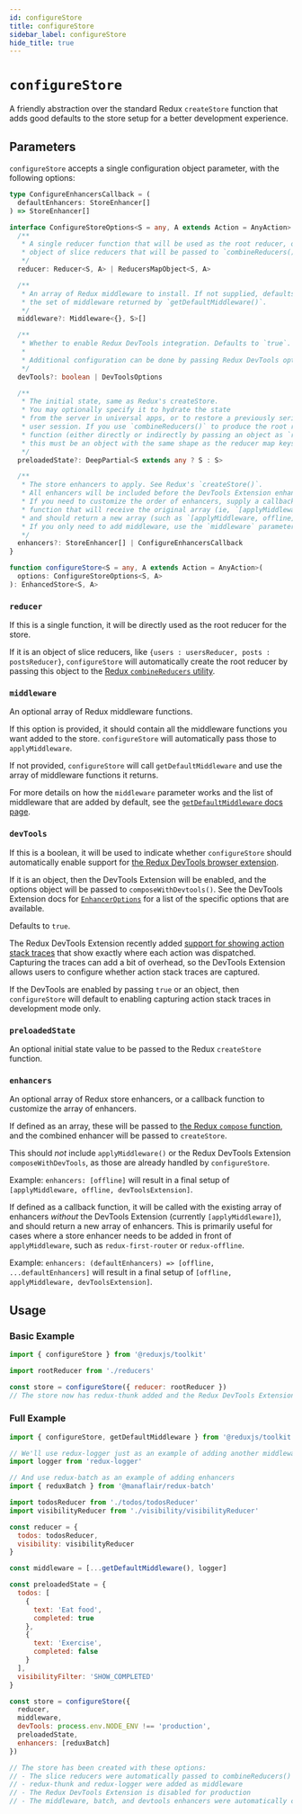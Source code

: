 ```yaml
---
id: configureStore
title: configureStore
sidebar_label: configureStore
hide_title: true
---
```


# `configureStore`

A friendly abstraction over the standard Redux `createStore` function that adds good defaults
to the store setup for a better development experience.

## Parameters

`configureStore` accepts a single configuration object parameter, with the following options:

```ts
type ConfigureEnhancersCallback = (
  defaultEnhancers: StoreEnhancer[]
) => StoreEnhancer[]

interface ConfigureStoreOptions<S = any, A extends Action = AnyAction> {
  /**
   * A single reducer function that will be used as the root reducer, or an
   * object of slice reducers that will be passed to `combineReducers()`.
   */
  reducer: Reducer<S, A> | ReducersMapObject<S, A>

  /**
   * An array of Redux middleware to install. If not supplied, defaults to
   * the set of middleware returned by `getDefaultMiddleware()`.
   */
  middleware?: Middleware<{}, S>[]

  /**
   * Whether to enable Redux DevTools integration. Defaults to `true`.
   *
   * Additional configuration can be done by passing Redux DevTools options
   */
  devTools?: boolean | DevToolsOptions

  /**
   * The initial state, same as Redux's createStore.
   * You may optionally specify it to hydrate the state
   * from the server in universal apps, or to restore a previously serialized
   * user session. If you use `combineReducers()` to produce the root reducer
   * function (either directly or indirectly by passing an object as `reducer`),
   * this must be an object with the same shape as the reducer map keys.
   */
  preloadedState?: DeepPartial<S extends any ? S : S>

  /**
   * The store enhancers to apply. See Redux's `createStore()`.
   * All enhancers will be included before the DevTools Extension enhancer.
   * If you need to customize the order of enhancers, supply a callback
   * function that will receive the original array (ie, `[applyMiddleware]`),
   * and should return a new array (such as `[applyMiddleware, offline]`).
   * If you only need to add middleware, use the `middleware` parameter instead.
   */
  enhancers?: StoreEnhancer[] | ConfigureEnhancersCallback
}

function configureStore<S = any, A extends Action = AnyAction>(
  options: ConfigureStoreOptions<S, A>
): EnhancedStore<S, A>
```

### `reducer`

If this is a single function, it will be directly used as the root reducer for the store.

If it is an object of slice reducers, like `{users : usersReducer, posts : postsReducer}`,
`configureStore` will automatically create the root reducer by passing this object to the
[Redux `combineReducers` utility](https://redux.js.org/api/combinereducers).

### `middleware`

An optional array of Redux middleware functions.

If this option is provided, it should contain all the middleware functions you
want added to the store. `configureStore` will automatically pass those to `applyMiddleware`.

If not provided, `configureStore` will call `getDefaultMiddleware` and use the
array of middleware functions it returns.

For more details on how the `middleware` parameter works and the list of middleware that are added by default, see the
[`getDefaultMiddleware` docs page](./getDefaultMiddleware.md).

### `devTools`

If this is a boolean, it will be used to indicate whether `configureStore` should automatically enable support for [the Redux DevTools browser extension](https://github.com/zalmoxisus/redux-devtools-extension).

If it is an object, then the DevTools Extension will be enabled, and the options object will be passed to `composeWithDevtools()`. See
the DevTools Extension docs for [`EnhancerOptions`](https://github.com/zalmoxisus/redux-devtools-extension/blob/master/docs/API/Arguments.md#windowdevtoolsextensionconfig) for
a list of the specific options that are available.

Defaults to `true`.

The Redux DevTools Extension recently added [support for showing action stack traces](https://github.com/zalmoxisus/redux-devtools-extension/blob/d4ef75691ad294646f74bca38b973b19850a37cf/docs/Features/Trace.md) that show exactly where each action was dispatched. Capturing the traces can add a bit of overhead, so the DevTools Extension allows users to configure whether action stack traces are captured.

If the DevTools are enabled by passing `true` or an object, then `configureStore` will default to enabling capturing action stack traces in development mode only.

### `preloadedState`

An optional initial state value to be passed to the Redux `createStore` function.

### `enhancers`

An optional array of Redux store enhancers, or a callback function to customize the array of enhancers.

If defined as an array, these will be passed to [the Redux `compose` function](https://redux.js.org/api/compose), and the combined enhancer will be passed to `createStore`.

This should _not_ include `applyMiddleware()` or the Redux DevTools Extension `composeWithDevTools`, as those are already handled by `configureStore`.

Example: `enhancers: [offline]` will result in a final setup of `[applyMiddleware, offline, devToolsExtension]`.

If defined as a callback function, it will be called with the existing array of enhancers _without_ the DevTools Extension (currently `[applyMiddleware]`),
and should return a new array of enhancers. This is primarily useful for cases where a store enhancer needs to be added
in front of `applyMiddleware`, such as `redux-first-router` or `redux-offline`.

Example: `enhancers: (defaultEnhancers) => [offline, ...defaultEnhancers]` will result in a final setup
of `[offline, applyMiddleware, devToolsExtension]`.

## Usage

### Basic Example

```js
import { configureStore } from '@reduxjs/toolkit'

import rootReducer from './reducers'

const store = configureStore({ reducer: rootReducer })
// The store now has redux-thunk added and the Redux DevTools Extension is turned on
```

### Full Example

```js
import { configureStore, getDefaultMiddleware } from '@reduxjs/toolkit'

// We'll use redux-logger just as an example of adding another middleware
import logger from 'redux-logger'

// And use redux-batch as an example of adding enhancers
import { reduxBatch } from '@manaflair/redux-batch'

import todosReducer from './todos/todosReducer'
import visibilityReducer from './visibility/visibilityReducer'

const reducer = {
  todos: todosReducer,
  visibility: visibilityReducer
}

const middleware = [...getDefaultMiddleware(), logger]

const preloadedState = {
  todos: [
    {
      text: 'Eat food',
      completed: true
    },
    {
      text: 'Exercise',
      completed: false
    }
  ],
  visibilityFilter: 'SHOW_COMPLETED'
}

const store = configureStore({
  reducer,
  middleware,
  devTools: process.env.NODE_ENV !== 'production',
  preloadedState,
  enhancers: [reduxBatch]
})

// The store has been created with these options:
// - The slice reducers were automatically passed to combineReducers()
// - redux-thunk and redux-logger were added as middleware
// - The Redux DevTools Extension is disabled for production
// - The middleware, batch, and devtools enhancers were automatically composed together
```
